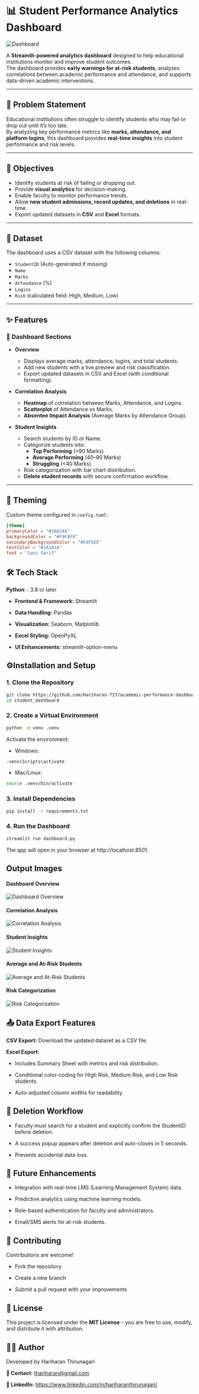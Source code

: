  # 📊 Student Performance Analytics Dashboard
![Dashboard](https://github.com/Hariharan-T27/academic-performance-dashboard/blob/main/Student%20dashboard/Output%20Images/Dashboard.png)

A **Streamlit-powered analytics dashboard** designed to help educational institutions monitor and improve student outcomes.  
The dashboard provides **early warnings for at-risk students**, analyzes correlations between academic performance and attendance, and supports data-driven academic interventions.

---

## 🚀 Problem Statement

Educational institutions often struggle to identify students who may fail or drop out until it’s too late.  
By analyzing key performance metrics like **marks, attendance, and platform logins**, this dashboard provides **real-time insights** into student performance and risk levels.

---

## 🎯 Objectives

- Identify students at risk of failing or dropping out.  
- Provide **visual analytics** for decision-making.  
- Enable faculty to monitor performance trends.  
- Allow **new student admissions, record updates, and deletions** in real-time.  
- Export updated datasets in **CSV** and **Excel** formats.

---

## 📂 Dataset

The dashboard uses a CSV dataset with the following columns:

- `StudentID` (Auto-generated if missing)  
- `Name`  
- `Marks`  
- `Attendance` (%)  
- `Logins`  
- `Risk` (calculated field: High, Medium, Low)

---
 
## ✨ Features

### 🔹 Dashboard Sections
- **Overview**
  - Displays average marks, attendance, logins, and total students.
  - Add new students with a live preview and risk classification.
  - Export updated datasets in CSV and Excel (with conditional formatting).
  
- **Correlation Analysis**
  - **Heatmap** of correlation between Marks, Attendance, and Logins.
  - **Scatterplot** of Attendance vs Marks.
  - **Absentee Impact Analysis** (Average Marks by Attendance Group).

- **Student Insights**
  - Search students by ID or Name.  
  - Categorize students into:
    - **Top Performing** (>90 Marks)  
    - **Average Performing** (40–90 Marks)  
    - **Struggling** (<40 Marks)  
  - Risk categorization with bar chart distribution.  
  - **Delete student records** with secure confirmation workflow.

---

## 🎨 Theming

Custom theme configured in `config.toml`:

```toml
[theme]
primaryColor = "#16A34A"
backgroundColor = "#F9FAF9"
secondaryBackgroundColor = "#E9F5EE"
textColor = "#1A1A1A"
font = "Sans Serif"
```

## 🛠️ Tech Stack
**Python**: : 3.8 or later  

- **Frontend & Framework:** Streamlit

- **Data Handling:** Pandas

- **Visualization:** Seaborn, Matplotlib

- **Excel Styling:** OpenPyXL

- **UI Enhancements:** streamlit-option-menu


## ⚙️Installation and Setup

### 1. Clone the Repository

```bash
git clone https://github.com/Hariharan-T27/academic-performance-dashboard.git
cd student_dashboard

```
    
### 2. Create a Virtual Environment

```bash
python -m venv .venv
```

Activate the environment:
- Windows: 
```bash
.venv\Scripts\activate
```

- Mac/Linux:
```bash
source .venv/bin/activate
```

### 3. Install Dependencies

```bash
pip install -r requirements.txt
```

### 4. Run the Dashboard

```bash
streamlit run dashboard.py
```
The app will open in your browser at http://localhost:8501.


## Output Images
#### Dashboard Overview
![Dashboard Overview](https://github.com/Hariharan-T27/academic-performance-dashboard/blob/main/Student%20dashboard/Output%20Images/Dashboard%20Overview.png)

#### Correlation Analysis
![Correlation Analysis](https://github.com/Hariharan-T27/academic-performance-dashboard/blob/main/Student%20dashboard/Output%20Images/Correlation%20Analysis.png)

#### Student Insights
![Student Insights](https://github.com/Hariharan-T27/academic-performance-dashboard/blob/main/Student%20dashboard/Output%20Images/Student%20Insights.png)

#### Average and At-Risk Students
![Average and At-Risk Students](https://github.com/Hariharan-T27/academic-performance-dashboard/blob/main/Student%20dashboard/Output%20Images/Student%20Insights%201.png)

#### Risk Categorization
![Risk Categorization](https://github.com/Hariharan-T27/academic-performance-dashboard/blob/main/Student%20dashboard/Output%20Images/Risk%20Categorization.png)



## 📤 Data Export Features

**CSV Export:** Download the updated dataset as a CSV file.

**Excel Export:**

- Includes Summary Sheet with metrics and risk distribution.

- Conditional color-coding for High Risk, Medium Risk, and Low Risk students.

- Auto-adjusted column widths for readability.


## 🔐 Deletion Workflow

- Faculty must search for a student and explicitly confirm the StudentID before deletion.

- A success popup appears after deletion and auto-closes in 5 seconds.

- Prevents accidental data loss.


## 📌 Future Enhancements

- Integration with real-time LMS (Learning Management System) data.

- Predictive analytics using machine learning models.

- Role-based authentication for faculty and administrators.

- Email/SMS alerts for at-risk students.


## 🤝 Contributing
Contributions are welcome!

- Fork the repository

- Create a new branch

- Submit a pull request with your improvements


## 📜 License
This project is licensed under the **MIT License** – you are free to use, modify, and distribute it with attribution.


## 👨‍💻 Author
Developed by Hariharan Thirunagari

**📧 Contact:** thariharan@gmail.com 

**🔗 LinkedIn:** https://www.linkedin.com/in/hariharanthirunagari/

